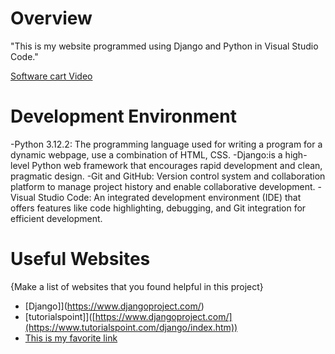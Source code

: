 # Overview

"This is my website programmed using Django and Python in Visual Studio Code."

[Software cart Video](https://www.youtube.com/watch?v=2fwHsj9bhW0)

# Development Environment

-Python 3.12.2: The programming language used for writing a program for a dynamic webpage, use a combination of HTML, CSS.
-Django:is a high-level Python web framework that encourages rapid development and clean, pragmatic design.
-Git and GitHub: Version control system and collaboration platform to manage project history and enable collaborative development.
-Visual Studio Code: An integrated development environment (IDE) that offers features like code highlighting, debugging, and Git integration for efficient development.

# Useful Websites

{Make a list of websites that you found helpful in this project}
* [Django]](https://www.djangoproject.com/)
* [tutorialspoint]]([https://www.djangoproject.com/](https://www.tutorialspoint.com/django/index.htm))
* [This is my favorite link](https://www.w3schools.com/django/index.php)
